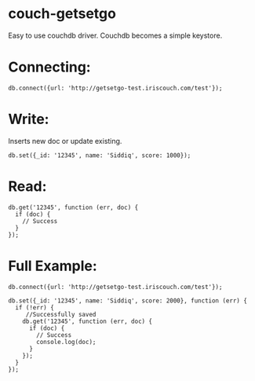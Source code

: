 couch-getsetgo
==============

Easy to use couchdb driver.
Couchdb becomes a simple keystore.

Connecting:
=========
```
db.connect({url: 'http://getsetgo-test.iriscouch.com/test'});
```

Write:
=========
Inserts new doc or update existing.
```
db.set({_id: '12345', name: 'Siddiq', score: 1000});
```

Read:
=========
```
db.get('12345', function (err, doc) {
  if (doc) {
    // Success
  }
});
```

Full Example:
=========
```
db.connect({url: 'http://getsetgo-test.iriscouch.com/test'});

db.set({_id: '12345', name: 'Siddiq', score: 2000}, function (err) {
  if (!err) {
     //Successfully saved
    db.get('12345', function (err, doc) {
      if (doc) {
        // Success
        console.log(doc);
      }
    });
  }
});
```
